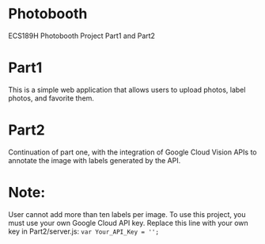 # Photobooth

ECS189H Photobooth Project
Part1 and Part2

# Part1
This is a simple web application that allows users to upload photos, label photos, and favorite them. 

# Part2
Continuation of part one, with the integration of Google Cloud Vision APIs to annotate the image with labels generated by the API.

# Note: 
User cannot add more than ten labels per image.
To use this project, you must use your own Google Cloud API key. 
Replace this line with your own key in Part2/server.js:
``` var Your_API_Key = ''; ```

